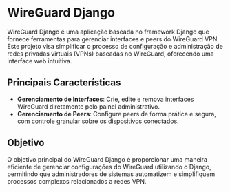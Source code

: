 # WireGuard Django

WireGuard Django é uma aplicação baseada no framework Django que fornece ferramentas para gerenciar interfaces e peers do WireGuard VPN. Este projeto visa simplificar o processo de configuração e administração de redes privadas virtuais (VPNs) baseadas no WireGuard, oferecendo uma interface web intuitiva.

## Principais Características

- **Gerenciamento de Interfaces**: Crie, edite e remova interfaces WireGuard diretamente pelo painel administrativo.
- **Gerenciamento de Peers**: Configure peers de forma prática e segura, com controle granular sobre os dispositivos conectados.

## Objetivo

O objetivo principal do WireGuard Django é proporcionar uma maneira eficiente de gerenciar configurações do WireGuard utilizando o Django, permitindo que administradores de sistemas automatizem e simplifiquem processos complexos relacionados a redes VPN.